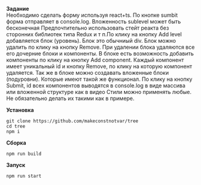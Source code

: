 **Задание**   
Необходимо сделать форму используя react+ts. По кнопке sumbit форма отправляет в console.log. Вложенность sublevel может быть бесконечная
Предпочтительно использовать стейт реакта без сторонних библиотек типа Redux и т п.По клику на кнопку Add level добавляется блок (уровень). Блок это обычниый div. Блок можно удалить по клику на кнопку Remove. При удалении блока удаляются все его дочерние блоки и компоненты.
В блоке есть возможность добавить компоненты по клику на кнопку Add component.
Каждый компонент имеет уникальный id и кнопку Remove, по клику на которую компонент удаляется.
Так же в блоке можно создавать вложенные блоки (подуровни). Которые имеют такой же функционал.
По клику на кнопку Submit, id всех компонентов выводятся в console.log в виде массива или вложенной структуре как в видео
Стили можно применять любые. Не обязательно делать их такими как в примере.

**Установка**  
```
git clone https://github.com/makeconstnotvar/tree
cd tree
npm i
```
**Сборка**  
```
npm run build
```
**Запуск**  
```
npm run start
```
